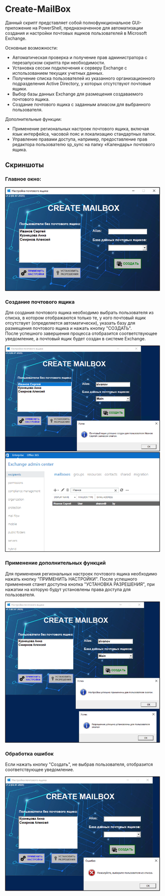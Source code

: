 # Create-MailBox
Данный скрипт представляет собой полнофункциональное GUI-приложение на PowerShell, предназначенное для автоматизации создания и настройки почтовых ящиков пользователей в Microsoft Exchange. <br>

Основные возможности: <br>
 - Автоматическая проверка и получение прав администратора с перезапуском скрипта при необходимости.
 - Установка сессии подключения к серверу Exchange с использованием текущих учетных данных.
 - Получение списка пользователей из указанного организационного подразделения Active Directory, у которых отсутствуют почтовые ящики.
 - Выбор базы данных Exchange для размещения создаваемого почтового ящика.
 - Создание почтового ящика с заданным алиасом для выбранного пользователя. <br>
 
Дополнительные функции:
 - Применение региональных настроек почтового ящика, включая язык интерфейса, часовой пояс и локализацию стандартных папок.
 - Управление правами доступа, например, предоставление прав редактора пользователю sp_sync на папку «Календарь» почтового ящика.
 
## Скриншоты

### Главное окно:  
<img src="screens/sc1.png">

### Создание почтового ящика
Для создания почтового ящика необходимо выбрать пользователя из списка, в котором отображаются только те, у кого почтовый ящик отсутствует (определяется автоматически), указать базу для размещения почтового ящика и нажать кнопку "СОЗДАТЬ". <br>
После успешного завершения процесса отобразится соответствующее уведомление, а почтовый ящик будет создан в системе Exchange.

<img src="screens/sc2.png">
<img src="screens/sc5.png">

### Применение дополнительных функций 
Для применения региональных настроек почтового ящика необходимо нажать кнопку "ПРИМЕНИТЬ НАСТРОЙКИ". После успешного применения станет доступна кнопка "УСТАНОВКА РАЗРЕШЕНИЯ", при нажатии на которую будут установлены права доступа для пользователя.

<img src="screens/sc3.png">


### Обработка ошибок 
Если нажать кнопку "Создать", не выбрав пользователя, отобразится соответствующее уведомление.

<img src="screens/sc4.png">
